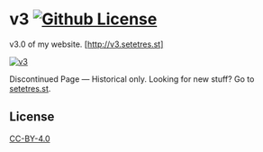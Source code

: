 v3 [![Github License](https://img.shields.io/github/license/setetres/v3.svg)](https://github.com/setetres/v3/blob/master/LICENSE)
==

v3.0 of my website. [http://v3.setetres.st]

[![v3](http://files.setetres.st/img/v3-desktop.png?v=1&raw=true)](http://v3.setetres.st)

Discontinued Page &#8212; Historical only. Looking for new stuff? Go to [setetres.st].

License
-------

[CC-BY-4.0]

[setetres.st]: http://setetres.st
[http://v3.setetres.st]: http://v3.setetres.st
[CC-BY-4.0]: http://creativecommons.org/licenses/by/4.0
